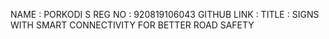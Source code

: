 NAME        : PORKODI S 
REG NO      : 920819106043
GITHUB LINK : 
TITLE       : SIGNS WITH SMART CONNECTIVITY FOR BETTER ROAD SAFETY
